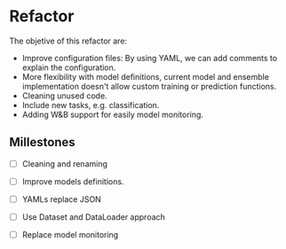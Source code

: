 Refactor
========

The objetive of this refactor are:
* Improve configuration files: By using YAML, we can add comments to explain the configuration.
* More flexibility with model definitions, current model and ensemble implementation doesn't allow custom training or prediction functions.
* Cleaning unused code.
* Include new tasks, e.g. classification.
* Adding W&B support for easily model monitoring.

## Millestones

- [ ] Cleaning and renaming
- [ ] Improve models definitions.
- [ ] YAMLs replace JSON
- [ ] Use Dataset and DataLoader approach
- [ ] Replace model monitoring


